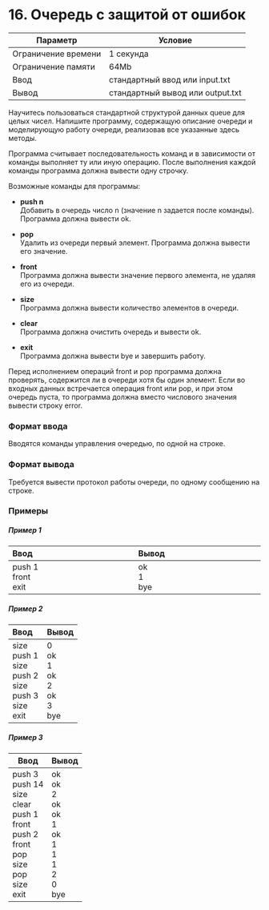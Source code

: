 # 16. Очередь с защитой от ошибок

| Параметр            | Условие                          |
|---------------------|----------------------------------|
| Ограничение времени | 1 секунда                        |
| Ограничение памяти  | 64Mb                             |
| Ввод                | стандартный ввод или input.txt   |
| Вывод               | стандартный вывод или output.txt |

Научитесь пользоваться стандартной структурой данных queue для целых чисел. Напишите программу, содержащую описание
очереди и моделирующую работу очереди, реализовав все указанные здесь методы.

Программа считывает последовательность команд и в зависимости от команды выполняет ту или иную операцию. После
выполнения каждой команды программа должна вывести одну строчку.

Возможные команды для программы:

- **push n**  
Добавить в очередь число n (значение n задается после команды). Программа должна вывести ok.
  
- **pop**  
Удалить из очереди первый элемент. Программа должна вывести его значение.

- **front**  
Программа должна вывести значение первого элемента, не удаляя его из очереди.

- **size**  
Программа должна вывести количество элементов в очереди.

- **clear**  
Программа должна очистить очередь и вывести ok.

- **exit**  
Программа должна вывести bye и завершить работу.

Перед исполнением операций front и pop программа должна проверять, содержится ли в очереди хотя бы один элемент. Если во
входных данных встречается операция front или pop, и при этом очередь пуста, то программа должна вместо числового
значения вывести строку error.

### Формат ввода

Вводятся команды управления очередью, по одной на строке.

### Формат вывода

Требуется вывести протокол работы очереди, по одному сообщению на строке.

### Примеры

##### Пример 1
<table>
    <thead>
        <tr>
            <th width="250px" align="left">Ввод</th>
            <th width="250px" align="left">Вывод</th>
        </tr>
    </thead>
    <tr>
        <td>
            push 1<br>
            front<br>
            exit<br>
        </td>
        <td>
            ok<br>
            1<br>
            bye
        </td>
    </tr>
</table>

##### Пример 2
<table>
    <thead>
        <tr>
            <th width="50%" align="left">Ввод</th>
            <th width="50%" align="left">Вывод</th>
        </tr>
    </thead>
    <tr>
        <td>
            size<br>
            push 1<br>
            size<br>
            push 2<br>
            size<br>
            push 3<br>
            size<br>
            exit<br>
        </td>
        <td>
            0<br>
            ok<br>
            1<br>
            ok<br>
            2<br>
            ok<br>
            3<br>
            bye<br>
        </td>
    </tr>
</table>

##### Пример 3
<table>
    <thead>
        <tr>
            <th>Ввод</th>
            <th>Вывод</th>
        </tr>
    </thead>
    <tr>
        <td>
            push 3<br>
            push 14<br>
            size<br>
            clear<br>
            push 1<br>
            front<br>
            push 2<br>
            front<br>
            pop<br>
            size<br>
            pop<br>
            size<br>
            exit<br>
        </td>
        <td>
            ok<br>
            ok<br>
            2<br>
            ok<br>
            ok<br>
            1<br>
            ok<br>
            1<br>
            1<br>
            1<br>
            2<br>
            0<br>
            bye<br>
        </td>
    </tr>
</table>